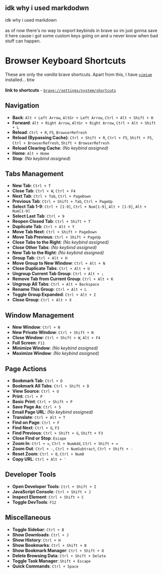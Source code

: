 ## idk why i used markdodwn
idk why i used markdown\
\
as of now there's no way to export keybinds in brave so im just gonna save it here
cause i got some custom keys going on and u never know when bad stuff can happen.


# Browser Keyboard Shortcuts
These are only the *vanilla* brave shortcuts. Apart from this, I have [`vimium`](https://github.com/philc/vimium/blob/master/README.md) installed... btw\
\
**link to shortcuts** - [`brave://settings/system/shortcuts`](brave://settings/system/shortcuts)

## Navigation

- **Back**: `Alt + Left Arrow`, `AltGr + Left Arrow`, `Ctrl + Alt + Shift + H`
- **Forward**: `Alt + Right Arrow`, `AltGr + Right Arrow`, `Ctrl + Alt + Shift + L`
- **Reload**: `Ctrl + R`, `F5`, `BrowserRefresh`
- **Reload (Bypassing Cache)**: `Ctrl + Shift + R`, `Ctrl + F5`, `Shift + F5`, `Ctrl + BrowserRefresh`, `Shift + BrowserRefresh`
- **Reload Clearing Cache**: *(No keybind assigned)*
- **Home**: `Alt + Home`
- **Stop**: *(No keybind assigned)*

## Tabs Management

- **New Tab**: `Ctrl + T`
- **Close Tab**: `Ctrl + W`, `Ctrl + F4`
- **Next Tab**: `Ctrl + Tab`, `Ctrl + PageDown`
- **Previous Tab**: `Ctrl + Shift + Tab`, `Ctrl + PageUp`
- **Select Tab 1-9**: `Ctrl + [1-9]`, `Ctrl + Num[1-9]`, `Alt + [1-9]`, `Alt + Num[1-9]`
- **Select Last Tab**: `Ctrl + 9`
- **Reopen Closed Tab**: `Ctrl + Shift + T`
- **Duplicate Tab**: `Ctrl + Alt + Y`
- **Move Tab Next**: `Ctrl + Shift + PageDown`
- **Move Tab Previous**: `Ctrl + Shift + PageUp`
- **Close Tabs to the Right**: *(No keybind assigned)*
- **Close Other Tabs**: *(No keybind assigned)*
- **New Tab to the Right**: *(No keybind assigned)*
- **Group Tab**: `Ctrl + Alt + H`
- **Move Group to New Window**: `Ctrl + Alt + N`
- **Close Duplicate Tabs**: `Ctrl + Alt + U`
- **Ungroup Current Tab Group**: `Ctrl + Alt + ;`
- **Remove Tab from Current Group**: `Ctrl + Alt + K`
- **Ungroup All Tabs**: `Ctrl + Alt + Backspace`
- **Rename This Group**: `Ctrl + Alt + L`
- **Toggle Group Expanded**: `Ctrl + Alt + I`
- **Close Group**: `Ctrl + Alt + X`

## Window Management

- **New Window**: `Ctrl + N`
- **New Private Window**: `Ctrl + Shift + N`
- **Close Window**: `Ctrl + Shift + W`, `Alt + F4`
- **Full Screen**: `F11`
- **Minimize Window**: *(No keybind assigned)*
- **Maximize Window**: *(No keybind assigned)*

## Page Actions

- **Bookmark Tab**: `Ctrl + D`
- **Bookmark All Tabs**: `Ctrl + Shift + D`
- **View Source**: `Ctrl + U`
- **Print**: `Ctrl + P`
- **Basic Print**: `Ctrl + Shift + P`
- **Save Page As**: `Ctrl + S`
- **Email Page URL**: *(No keybind assigned)*
- **Translate**: `Ctrl + Alt + T`
- **Find on Page**: `Ctrl + F`
- **Find Next**: `Ctrl + G`, `F3`
- **Find Previous**: `Ctrl + Shift + G`, `Shift + F3`
- **Close Find or Stop**: `Escape`
- **Zoom In**: `Ctrl + =`, `Ctrl + NumAdd`, `Ctrl + Shift + =`
- **Zoom Out**: `Ctrl + -`, `Ctrl + NumSubtract`, `Ctrl + Shift + -`
- **Reset Zoom**: `Ctrl + 0`, `Ctrl + Num0`
- **Copy URL**: `Ctrl + Alt + '`

## Developer Tools

- **Open Developer Tools**: `Ctrl + Shift + I`
- **JavaScript Console**: `Ctrl + Shift + J`
- **Inspect Element**: `Ctrl + Shift + C`
- **Toggle DevTools**: `F12`

## Miscellaneous

- **Toggle Sidebar**: `Ctrl + B`
- **Show Downloads**: `Ctrl + J`
- **Show History**: `Ctrl + H`
- **Show Bookmarks**: `Ctrl + Shift + B`
- **Show Bookmark Manager**: `Ctrl + Shift + O`
- **Delete Browsing Data**: `Ctrl + Shift + Delete`
- **Toggle Task Manager**: `Shift + Escape`
- **Quick Commands**: `Ctrl + Space`
